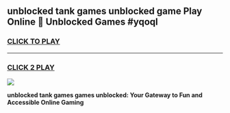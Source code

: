 
## unblocked tank games unblocked game Play Online 👋 Unblocked Games #yqoql
<h3>
<a href="https://premium.freeplayer.one?title=unblocked_tank_games&ref=21F">CLICK TO PLAY</a></h3>
<hr>

<h3>
<a href="https://premium.freeplayer.one?title=unblocked_tank_games&ref=21F">CLICK 2 PLAY</a>
  
</h3>

<a href="https://premium.freeplayer.one?title=unblocked_tank_games&ref=21F/"><img src="https://clearcache.store/games.png"></a>


**unblocked tank games games unblocked: Your Gateway to Fun and Accessible Online Gaming**
